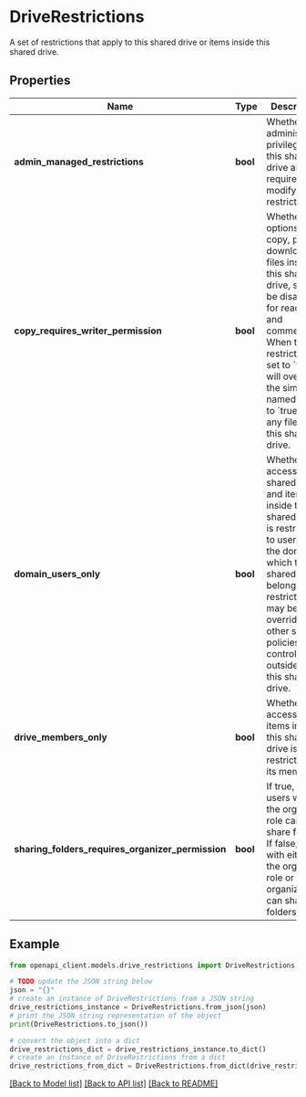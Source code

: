 # DriveRestrictions

A set of restrictions that apply to this shared drive or items inside this shared drive.

## Properties

Name | Type | Description | Notes
------------ | ------------- | ------------- | -------------
**admin_managed_restrictions** | **bool** | Whether administrative privileges on this shared drive are required to modify restrictions. | [optional] 
**copy_requires_writer_permission** | **bool** | Whether the options to copy, print, or download files inside this shared drive, should be disabled for readers and commenters. When this restriction is set to &#x60;true&#x60;, it will override the similarly named field to &#x60;true&#x60; for any file inside this shared drive. | [optional] 
**domain_users_only** | **bool** | Whether access to this shared drive and items inside this shared drive is restricted to users of the domain to which this shared drive belongs. This restriction may be overridden by other sharing policies controlled outside of this shared drive. | [optional] 
**drive_members_only** | **bool** | Whether access to items inside this shared drive is restricted to its members. | [optional] 
**sharing_folders_requires_organizer_permission** | **bool** | If true, only users with the organizer role can share folders. If false, users with either the organizer role or the file organizer role can share folders. | [optional] 

## Example

```python
from openapi_client.models.drive_restrictions import DriveRestrictions

# TODO update the JSON string below
json = "{}"
# create an instance of DriveRestrictions from a JSON string
drive_restrictions_instance = DriveRestrictions.from_json(json)
# print the JSON string representation of the object
print(DriveRestrictions.to_json())

# convert the object into a dict
drive_restrictions_dict = drive_restrictions_instance.to_dict()
# create an instance of DriveRestrictions from a dict
drive_restrictions_from_dict = DriveRestrictions.from_dict(drive_restrictions_dict)
```
[[Back to Model list]](../README.md#documentation-for-models) [[Back to API list]](../README.md#documentation-for-api-endpoints) [[Back to README]](../README.md)


